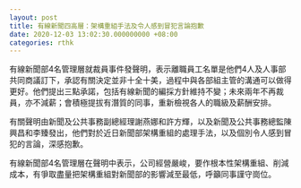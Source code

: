 ```yaml
---
layout: post
title: 有線新聞四高層：架構重組手法及令人感到冒犯言論抱歉
date: 2020-12-03 13:02:30.000000000 +08:00
categories: rthk
---
```


有線新聞部4名管理層就裁員事件發聲明，表示離職員工名單是他們4人及人事部共同商議訂下，承認有關決定並非十全十美，過程中與各部組主管的溝通可以做得更好。他們提出三點承諾，包括有線新聞的編採方針維持不變；未來兩年不再裁員，亦不減薪；會積極提拔有潛質的同事，重新檢視各人的職級及薪酬安排。

有關聲明由新聞及公共事務副總經理謝燕娜和許方輝，以及新聞及公共事務總監陳興昌和李臻發出，他們對於近日新聞部架構重組的處理手法，以及個別令人感到冒犯的言論，深感抱歉。

有線新聞部4名管理層在聲明中表示，公司經營嚴峻，要作根本性架構重組、削減成本，有爭取盡量把架構重組對新聞部的影響減至最低，呼籲同事謹守崗位。
